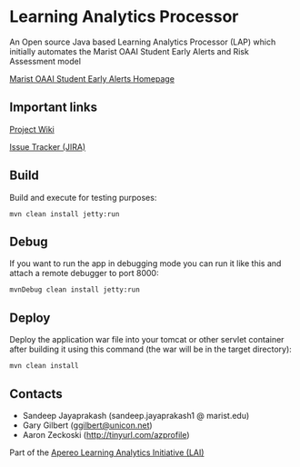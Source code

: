 Learning Analytics Processor
============================
An Open source Java based Learning Analytics Processor (LAP) which initially automates the Marist OAAI Student Early Alerts and Risk Assessment model

[Marist OAAI Student Early Alerts Homepage](https://confluence.sakaiproject.org/x/8aWCB)

Important links
---------------

[Project Wiki](https://confluence.sakaiproject.org/display/LAI/Apereo+Learning+Analytics+Processor)

[Issue Tracker (JIRA)](https://jira.sakaiproject.org/browse/LAI)

Build
-----
Build and execute for testing purposes:

    mvn clean install jetty:run

Debug
-----
If you want to run the app in debugging mode you can run it like this and attach a remote debugger to port 8000:

    mvnDebug clean install jetty:run

Deploy
------
Deploy the application war file into your tomcat or other servlet container 
after building it using this command (the war will be in the target directory):

    mvn clean install

Contacts
--------
- Sandeep Jayaprakash (sandeep.jayaprakash1 @ marist.edu)
- Gary Gilbert (ggilbert@unicon.net)
- Aaron Zeckoski (http://tinyurl.com/azprofile)

Part of the [Apereo Learning Analytics Initiative (LAI)](https://confluence.sakaiproject.org/display/LAI)
